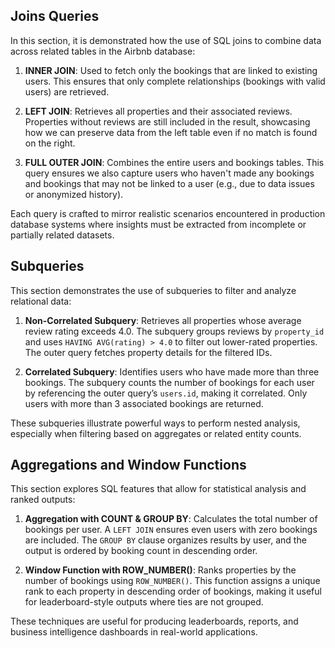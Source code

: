 ## Joins Queries

In this section, it is demonstrated how the use of SQL joins to combine data across related tables in the Airbnb database:

1. **INNER JOIN**: Used to fetch only the bookings that are linked to existing users. This ensures that only complete relationships (bookings with valid users) are retrieved.

2. **LEFT JOIN**: Retrieves all properties and their associated reviews. Properties without reviews are still included in the result, showcasing how we can preserve data from the left table even if no match is found on the right.

3. **FULL OUTER JOIN**: Combines the entire users and bookings tables. This query ensures we also capture users who haven't made any bookings and bookings that may not be linked to a user (e.g., due to data issues or anonymized history).

Each query is crafted to mirror realistic scenarios encountered in production database systems where insights must be extracted from incomplete or partially related datasets.

## Subqueries

This section demonstrates the use of subqueries to filter and analyze relational data:

1. **Non-Correlated Subquery**: Retrieves all properties whose average review rating exceeds 4.0. The subquery groups reviews by `property_id` and uses `HAVING AVG(rating) > 4.0` to filter out lower-rated properties. The outer query fetches property details for the filtered IDs.

2. **Correlated Subquery**: Identifies users who have made more than three bookings. The subquery counts the number of bookings for each user by referencing the outer query’s `users.id`, making it correlated. Only users with more than 3 associated bookings are returned.

These subqueries illustrate powerful ways to perform nested analysis, especially when filtering based on aggregates or related entity counts.

## Aggregations and Window Functions

This section explores SQL features that allow for statistical analysis and ranked outputs:

1. **Aggregation with COUNT & GROUP BY**: Calculates the total number of bookings per user. A `LEFT JOIN` ensures even users with zero bookings are included. The `GROUP BY` clause organizes results by user, and the output is ordered by booking count in descending order.

2. **Window Function with ROW_NUMBER()**: Ranks properties by the number of bookings using `ROW_NUMBER()`. This function assigns a unique rank to each property in descending order of bookings, making it useful for leaderboard-style outputs where ties are not grouped.

These techniques are useful for producing leaderboards, reports, and business intelligence dashboards in real-world applications.

